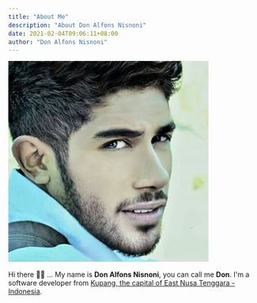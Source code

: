 ```yaml
---
title: "About Me"
description: "About Don Alfons Nisnoni"
date: 2021-02-04T09:06:11+08:00
author: "Don Alfons Nisnoni"
---
```


<img src="/images/profile.png"/>

Hi there 👋🏻 ... My name is **Don Alfons Nisnoni**, you can call me **Don**.
I'm a software developer from [Kupang, the capital of East Nusa Tenggara - Indonesia](https://maps.google.com/maps/ms?msa=0&msid=210632561917665182882.0004c64ad1b30bed6aff1).

